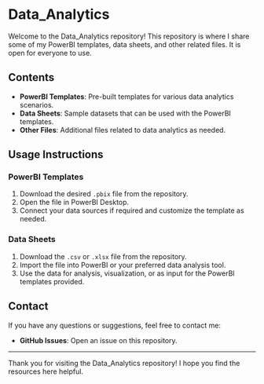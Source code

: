 # Data_Analytics

Welcome to the Data_Analytics repository! This repository is where I share some of my PowerBI templates, data sheets, and other related files. It is open for everyone to use.

## Contents

- **PowerBI Templates**: Pre-built templates for various data analytics scenarios.
- **Data Sheets**: Sample datasets that can be used with the PowerBI templates.
- **Other Files**: Additional files related to data analytics as needed.

## Usage Instructions

### PowerBI Templates

1. Download the desired `.pbix` file from the repository.
2. Open the file in PowerBI Desktop.
3. Connect your data sources if required and customize the template as needed.

### Data Sheets

1. Download the `.csv` or `.xlsx` file from the repository.
2. Import the file into PowerBI or your preferred data analysis tool.
3. Use the data for analysis, visualization, or as input for the PowerBI templates provided.

## Contact

If you have any questions or suggestions, feel free to contact me:

- **GitHub Issues**: Open an issue on this repository.

---

Thank you for visiting the Data_Analytics repository! I hope you find the resources here helpful.
